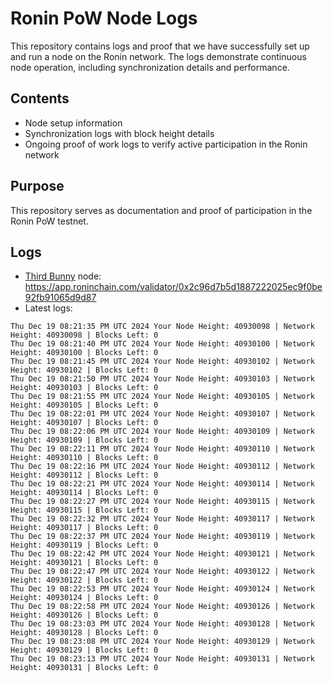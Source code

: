 # Ronin PoW Node Logs

This repository contains logs and proof that we have successfully set up and run a node on the Ronin network. The logs demonstrate continuous node operation, including synchronization details and performance.

## Contents

- Node setup information
- Synchronization logs with block height details
- Ongoing proof of work logs to verify active participation in the Ronin network

## Purpose

This repository serves as documentation and proof of participation in the Ronin PoW testnet.

## Logs

- [Third Bunny](https://thirdbunny.xyz/) node: https://app.roninchain.com/validator/0x2c96d7b5d1887222025ec9f0be92fb91065d9d87
- Latest logs:
```
Thu Dec 19 08:21:35 PM UTC 2024 Your Node Height: 40930098 | Network Height: 40930098 | Blocks Left: 0
Thu Dec 19 08:21:40 PM UTC 2024 Your Node Height: 40930100 | Network Height: 40930100 | Blocks Left: 0
Thu Dec 19 08:21:45 PM UTC 2024 Your Node Height: 40930102 | Network Height: 40930102 | Blocks Left: 0
Thu Dec 19 08:21:50 PM UTC 2024 Your Node Height: 40930103 | Network Height: 40930103 | Blocks Left: 0
Thu Dec 19 08:21:55 PM UTC 2024 Your Node Height: 40930105 | Network Height: 40930105 | Blocks Left: 0
Thu Dec 19 08:22:01 PM UTC 2024 Your Node Height: 40930107 | Network Height: 40930107 | Blocks Left: 0
Thu Dec 19 08:22:06 PM UTC 2024 Your Node Height: 40930109 | Network Height: 40930109 | Blocks Left: 0
Thu Dec 19 08:22:11 PM UTC 2024 Your Node Height: 40930110 | Network Height: 40930110 | Blocks Left: 0
Thu Dec 19 08:22:16 PM UTC 2024 Your Node Height: 40930112 | Network Height: 40930112 | Blocks Left: 0
Thu Dec 19 08:22:21 PM UTC 2024 Your Node Height: 40930114 | Network Height: 40930114 | Blocks Left: 0
Thu Dec 19 08:22:27 PM UTC 2024 Your Node Height: 40930115 | Network Height: 40930115 | Blocks Left: 0
Thu Dec 19 08:22:32 PM UTC 2024 Your Node Height: 40930117 | Network Height: 40930117 | Blocks Left: 0
Thu Dec 19 08:22:37 PM UTC 2024 Your Node Height: 40930119 | Network Height: 40930119 | Blocks Left: 0
Thu Dec 19 08:22:42 PM UTC 2024 Your Node Height: 40930121 | Network Height: 40930121 | Blocks Left: 0
Thu Dec 19 08:22:47 PM UTC 2024 Your Node Height: 40930122 | Network Height: 40930122 | Blocks Left: 0
Thu Dec 19 08:22:53 PM UTC 2024 Your Node Height: 40930124 | Network Height: 40930124 | Blocks Left: 0
Thu Dec 19 08:22:58 PM UTC 2024 Your Node Height: 40930126 | Network Height: 40930126 | Blocks Left: 0
Thu Dec 19 08:23:03 PM UTC 2024 Your Node Height: 40930128 | Network Height: 40930128 | Blocks Left: 0
Thu Dec 19 08:23:08 PM UTC 2024 Your Node Height: 40930129 | Network Height: 40930129 | Blocks Left: 0
Thu Dec 19 08:23:13 PM UTC 2024 Your Node Height: 40930131 | Network Height: 40930131 | Blocks Left: 0
```
